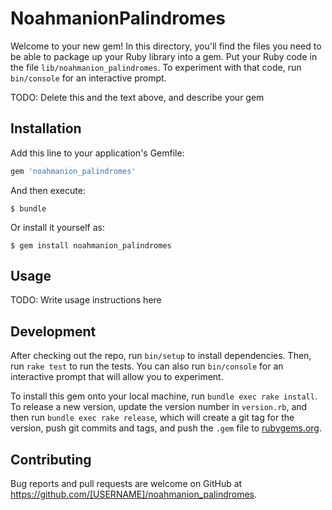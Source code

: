 # NoahmanionPalindromes

Welcome to your new gem! In this directory, you'll find the files you need to be able to package up your Ruby library into a gem. Put your Ruby code in the file `lib/noahmanion_palindromes`. To experiment with that code, run `bin/console` for an interactive prompt.

TODO: Delete this and the text above, and describe your gem

## Installation

Add this line to your application's Gemfile:

```ruby
gem 'noahmanion_palindromes'
```

And then execute:

    $ bundle

Or install it yourself as:

    $ gem install noahmanion_palindromes

## Usage

TODO: Write usage instructions here

## Development

After checking out the repo, run `bin/setup` to install dependencies. Then, run `rake test` to run the tests. You can also run `bin/console` for an interactive prompt that will allow you to experiment.

To install this gem onto your local machine, run `bundle exec rake install`. To release a new version, update the version number in `version.rb`, and then run `bundle exec rake release`, which will create a git tag for the version, push git commits and tags, and push the `.gem` file to [rubygems.org](https://rubygems.org).

## Contributing

Bug reports and pull requests are welcome on GitHub at https://github.com/[USERNAME]/noahmanion_palindromes.
